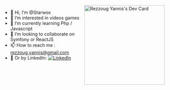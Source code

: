 <div align="left">
  <a href="https://app.daily.dev/Starwox"><img src="https://api.daily.dev/devcards/e95b52ed2a9c4dad9a8e31f3080b27da.png?r=8qp" width="250" alt="Rezzoug Yannis's Dev Card" align="right"/></a>
</div>

- 👋 Hi, I’m @Starwox
- 👀 I’m interested in videos games
- 🌱 I’m currently learning Php / Javascript
- 💞️ I’m looking to collaborate on Symfony or ReactJS
- 📫 How to reach me : rezzoug.yannis@gmail.com
- 📰 Or by LinkedIn:
<a href="https://www.linkedin.com/in/yannis-rezzoug"> <img src="https://img.shields.io/static/v1?logo=linkedin&style=flat-square&color=0072b1&label=LinkedIn&message=%E2%98%86" alt="LinkedIn"/></a>


<!---
Starwox/Starwox is a ✨ special ✨ repository because its `README.md` (this file) appears on your GitHub profile.
You can click the Preview link to take a look at your changes.
--->

